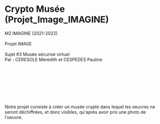 # Crypto Musée (Projet_Image_IMAGINE)

M2 IMAGINE (2021-2022)<br/><br/>
Projet IMAGE<br/><br/>
Sujet #3 Musée sécurisé virtuel<br/>
Par : CERESOLE Mérédith et CESPEDES Pauline<br/>
<br/>
<br/>
<br/>
<br/>
<br/>
<br/>
<br/>
<br/>
Notre projet consiste à créer un musée crypté dans lequel les oeuvres ne seront déchiffrées, et donc visibles, qu'après avoir pris une photo de l'oeuvre.
